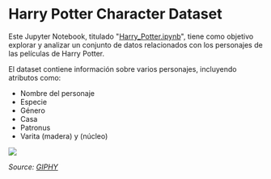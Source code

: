 # Harry Potter Character Dataset

Este Jupyter Notebook, titulado "[Harry_Potter.ipynb](Harry_Potter.ipynb)", tiene como objetivo explorar y analizar un conjunto de datos relacionados con los personajes de las películas de Harry Potter.

El dataset contiene información sobre varios personajes, incluyendo atributos como: 

 - Nombre del personaje
 - Especie
 - Género
 - Casa
 - Patronus
 - Varita (madera) y (núcleo)

![](https://media.giphy.com/media/pI2paNxecnUNW/giphy.gif)  

*Source: [GIPHY](https://media.giphy.com/media/pI2paNxecnUNW/giphy.gif)*